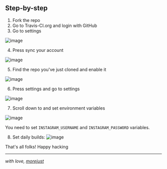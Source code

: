 
## Step-by-step

1. Fork the repo
2. Go to Travis-CI.org and login with GitHub
3. Go to settings

![image](https://user-images.githubusercontent.com/5613295/63702442-a47a3000-c82f-11e9-8c21-0666bc01789b.png)

4. Press sync your account

![image](https://user-images.githubusercontent.com/5613295/63702458-ac39d480-c82f-11e9-9b13-9ab7249ce051.png)

5. Find the repo you've just cloned and enable it

![image](https://user-images.githubusercontent.com/5613295/63702472-b4920f80-c82f-11e9-9f2c-0e0263b0662a.png)

6. Press settings and go to settings

![image](https://user-images.githubusercontent.com/5613295/63702733-34b87500-c830-11e9-945c-d2d633a5110e.png)

7. Scroll down to and set environment variables

![image](https://user-images.githubusercontent.com/5613295/63702792-59ace800-c830-11e9-92ee-837ae9a89275.png)


You need to set `INSTAGRAM_USERNAME` and `INSTAGRAM_PASSWORD` variables.

8. Set daily builds:
![image](https://user-images.githubusercontent.com/5613295/63702895-91b42b00-c830-11e9-93ce-5f35c2087436.png)

That's all folks! Happy hacking

----------
*with love, [morejust](https://morejust.foundation)*


